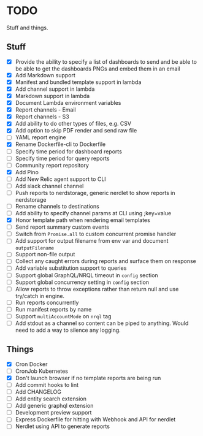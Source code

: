 # TODO

Stuff and things.

## Stuff

- [X] Provide the ability to specify a list of dashboards to send and be able to
  be able to get the dashboards PNGs and embed them in an email
- [X] Add Markdown support
- [X] Manifest and bundled template support in lambda
- [X] Add channel support in lambda
- [X] Markdown support in lambda
- [X] Document Lambda environment variables
- [X] Report channels - Email
- [X] Report channels - S3
- [X] Add ability to do other types of files, e.g. CSV
- [X] Add option to skip PDF render and send raw file
- [ ] YAML report engine
- [X] Rename Dockerfile-cli to Dockerfile
- [ ] Specify time period for dashboard reports
- [ ] Specify time period for query reports
- [ ] Community report repository
- [X] Add Pino
- [ ] Add New Relic agent support to CLI
- [ ] Add slack channel channel
- [ ] Push reports to nerdstorage, generic nerdlet to show reports in nerdstorage
- [ ] Rename channels to destinations
- [ ] Add ability to specify channel params at CLI using ;key=value
- [X] Honor template path when rendering email templates
- [ ] Send report summary custom events
- [ ] Switch from `Promise.all` to custom concurrent promise handler
- [ ] Add support for output filename from env var and document `outputFilename`
- [ ] Support non-file output
- [ ] Collect any caught errors during reports and surface them on response
- [ ] Add variable substitution support to queries
- [ ] Support global GraphQL/NRQL timeout in `config` section
- [ ] Support global concurrency setting in `config`  section
- [ ] Allow reports to throw exceptions rather than return null and
  use try/catch in engine.
- [ ] Run reports concurrently
- [ ] Run manifest reports by name
- [ ] Support `multiAccountMode` on `nrql` tag
- [ ] Add stdout as a channel so content can be piped to anything.
  Would need to add a way to silence any logging.

## Things

- [X] Cron Docker
- [ ] CronJob Kubernetes
- [X] Don't launch browser if no template reports are being run
- [ ] Add commit hooks to lint
- [ ] Add CHANGELOG
- [ ] Add entity search extension
- [ ] Add generic graphql extension
- [ ] Development preview support
- [ ] Express Dockerfile for hitting with Webhook and API for nerdlet
- [ ] Nerdlet using API to generate reports
